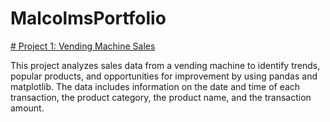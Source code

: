 # MalcolmsPortfolio

[# Project 1: Vending Machine Sales](https://github.com/MalcolmQSmith/VendingMachineSales)

This project analyzes sales data from a vending machine to identify trends, popular products, and opportunities for improvement by using pandas and matplotlib. The data includes information on the date and time of each transaction, the product category, the product name, and the transaction amount. 
